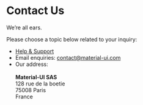 # Contact Us

<p class="description">We’re all ears.</p>

Please choose a topic below related to your inquiry:

- [Help & Support](/getting-started/support/)
- Email enquiries: [contact@material-ui.com](mailto:contact@material-ui.com)
- Our address:<br /><br /> **Material-UI SAS**<br /> 128 rue de la boetie<br /> 75008 Paris<br /> France
